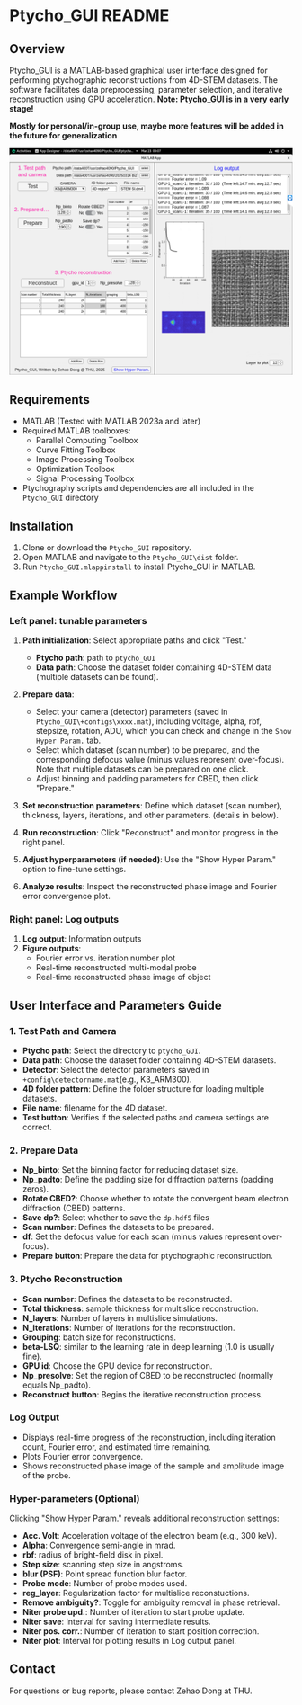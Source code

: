 # Ptycho_GUI README

## Overview

Ptycho_GUI is a MATLAB-based graphical user interface designed for performing ptychographic reconstructions from 4D-STEM datasets. The software facilitates data preprocessing, parameter selection, and iterative reconstruction using GPU acceleration. **Note: Ptycho_GUI is in a very early stage!**

**Mostly for personal/in-group use, maybe more features will be added in the future for generalization**

![figoverview](img/Overview.png)

## Requirements

- MATLAB (Tested with MATLAB 2023a and later)
- Required MATLAB toolboxes:
  - Parallel Computing Toolbox
  - Curve Fitting Toolbox
  - Image Processing Toolbox
  - Optimization Toolbox
  - Signal Processing Toolbox
- Ptychography scripts and dependencies are all included in the `Ptycho_GUI` directory

## Installation

1. Clone or download the `Ptycho_GUI` repository.
2. Open MATLAB and navigate to the `Ptycho_GUI\dist` folder.
3. Run `Ptycho_GUI.mlappinstall` to install Ptycho_GUI in MATLAB.

## Example Workflow

### Left panel: tunable parameters

1. **Path initialization**: Select appropriate paths and click "Test."
   - **Ptycho path**: path to `ptycho_GUI`
   - **Data path**: Choose the dataset folder containing 4D-STEM data (multiple datasets can be found).
2. **Prepare data**: 
   - Select your camera (detector) parameters (saved in `Ptycho_GUI\+configs\xxxx.mat`), including voltage, alpha, rbf, stepsize, rotation, ADU, which you can check and change in the `Show Hyper Param.` tab.
   - Select which dataset (scan number) to be prepared, and the corresponding defocus value (minus values represent over-focus). Note that multiple datasets can be prepared on one click.
   - Adjust binning and padding parameters for CBED, then click "Prepare."

3. **Set reconstruction parameters**: Define which dataset (scan number), thickness, layers, iterations, and other parameters. (details in below).
4. **Run reconstruction**: Click "Reconstruct" and monitor progress in the right panel.
5. **Adjust hyperparameters (if needed)**: Use the "Show Hyper Param." option to fine-tune settings.
6. **Analyze results**: Inspect the reconstructed phase image and Fourier error convergence plot.

### Right panel: Log outputs

1. **Log output**: Information outputs
2. **Figure outputs**: 
   - Fourier error vs. iteration number plot
   - Real-time reconstructed multi-modal probe
   - Real-time reconstructed phase image of object

## User Interface and Parameters Guide

### 1. Test Path and Camera

- **Ptycho path**: Select the directory to `ptycho_GUI`.
- **Data path**: Choose the dataset folder containing 4D-STEM datasets.
- **Detector**: Select the detector parameters saved in `+config\detectorname.mat`(e.g., K3_ARM300).
- **4D folder pattern**: Define the folder structure for loading multiple datasets.
- **File name**: filename for the 4D dataset.
- **Test button**: Verifies if the selected paths and camera settings are correct.

### 2. Prepare Data

- **Np_binto**: Set the binning factor for reducing dataset size.
- **Np_padto**: Define the padding size for diffraction patterns (padding zeros).
- **Rotate CBED?**: Choose whether to rotate the convergent beam electron diffraction (CBED) patterns.
- **Save dp?**: Select whether to save the `dp.hdf5` files
- **Scan number**: Defines the datasets to be prepared.
- **df**: Set the defocus value for each scan (minus values represent over-focus).
- **Prepare button**: Prepare the data for ptychographic reconstruction.

### 3. Ptycho Reconstruction

- **Scan number**: Defines the datasets to be reconstructed.
- **Total thickness**: sample thickness for multislice reconstruction.
- **N_layers**: Number of layers in multislice simulations.
- **N_iterations**: Number of iterations for the reconstruction.
- **Grouping**: batch size for reconstructions.
- **beta-LSQ**: similar to the learning rate in deep learning (1.0 is usually fine).
- **GPU id**: Choose the GPU device for reconstruction.
- **Np_presolve**: Set the region of CBED to be reconstructed (normally equals Np_padto).
- **Reconstruct button**: Begins the iterative reconstruction process.

### Log Output

- Displays real-time progress of the reconstruction, including iteration count, Fourier error, and estimated time remaining.
- Plots Fourier error convergence.
- Shows reconstructed phase image of the sample and amplitude image of the probe.

### Hyper-parameters (Optional)

Clicking "Show Hyper Param." reveals additional reconstruction settings:

- **Acc. Volt**: Acceleration voltage of the electron beam (e.g., 300 keV).
- **Alpha**: Convergence semi-angle in mrad.
- **rbf**: radius of bright-field disk in pixel.
- **Step size**: scanning step size in angstroms.
- **blur (PSF)**: Point spread function blur factor.
- **Probe mode**: Number of probe modes used.
- **reg_layer**: Regularization factor for multislice reconstuctions.
- **Remove ambiguity?**: Toggle for ambiguity removal in phase retrieval.
- **Niter probe upd.**: Number of iteration to start probe update.
- **Niter save**: Interval for saving intermediate results.
- **Niter pos. corr.**: Number of iteration to start position correction.
- **Niter plot**: Interval for plotting results in Log output panel.

## Contact

For questions or bug reports, please contact Zehao Dong at THU.
